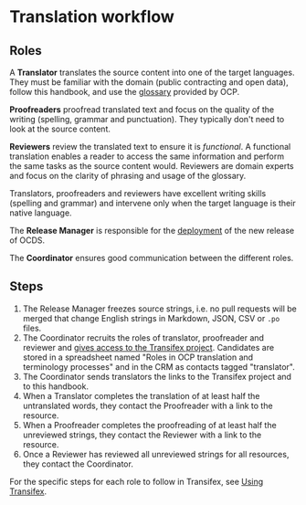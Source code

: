 # Translation workflow

## Roles

A **Translator** translates the source content into one of the target languages. They must be familiar with the domain (public contracting and open data), follow this handbook, and use the [glossary](../terminology) provided by OCP.

**Proofreaders** proofread translated text and focus on the quality of the writing (spelling, grammar and punctuation). They typically don't need to look at the source content.

**Reviewers** review the translated text to ensure it is *functional*. A functional translation enables a reader to access the same information and perform the same tasks as the source content would. Reviewers are domain experts and focus on the clarity of phrasing and usage of the glossary.

Translators, proofreaders and reviewers have excellent writing skills (spelling and grammar) and intervene only when the target language is their native language.

The **Release Manager** is responsible for the [deployment](../../technical/deployment) of the new release of OCDS.

The **Coordinator** ensures good communication between the different roles.

## Steps

1. The Release Manager freezes source strings, i.e. no pull requests will be merged that change English strings in Markdown, JSON, CSV or  `.po` files.
1. The Coordinator recruits the roles of translator, proofreader and reviewer and [gives access to the Transifex project](../using_transifex#control-access-permissions). Candidates are stored in a spreadsheet named "Roles in OCP translation and terminology processes" and in the CRM as contacts tagged "translator".
1. The Coordinator sends translators the links to the Transifex project and to this handbook.
1. When a Translator completes the translation of at least half the untranslated words, they contact the Proofreader with a link to the resource.
1. When a Proofreader completes the proofreading of at least half the unreviewed strings, they contact the Reviewer with a link to the resource.
1. Once a Reviewer has reviewed all unreviewed strings for all resources, they contact the Coordinator.

For the specific steps for each role to follow in Transifex, see [Using Transifex](../using_transifex).
